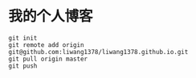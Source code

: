 我的个人博客
============

	git init
	git remote add origin git@github.com:liwang1378/liwang1378.github.io.git
	git pull origin master 
	git push